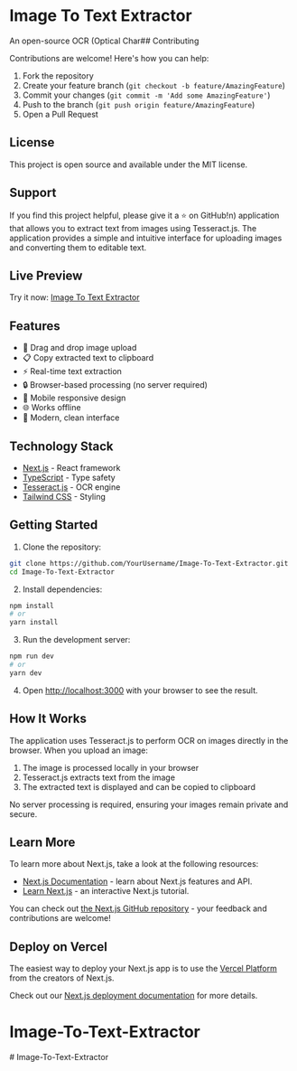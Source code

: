 # Image To Text Extractor

An open-source OCR (Optical Char## Contributing

Contributions are welcome! Here's how you can help:

1. Fork the repository
2. Create your feature branch (`git checkout -b feature/AmazingFeature`)
3. Commit your changes (`git commit -m 'Add some AmazingFeature'`)
4. Push to the branch (`git push origin feature/AmazingFeature`)
5. Open a Pull Request

## License

This project is open source and available under the MIT license.

## Support

If you find this project helpful, please give it a ⭐️ on GitHub!n) application that allows you to extract text from images using Tesseract.js. The application provides a simple and intuitive interface for uploading images and converting them to editable text.

## Live Preview

Try it now: [Image To Text Extractor](https://image-to-text-extractor-delta.vercel.app/)

## Features

- 📎 Drag and drop image upload
- 📋 Copy extracted text to clipboard
- ⚡ Real-time text extraction
- 🔒 Browser-based processing (no server required)
- 📱 Mobile responsive design
- 🌐 Works offline
- 🎨 Modern, clean interface

## Technology Stack

- [Next.js](https://nextjs.org/) - React framework
- [TypeScript](https://www.typescriptlang.org/) - Type safety
- [Tesseract.js](https://tesseract.projectnaptha.com/) - OCR engine
- [Tailwind CSS](https://tailwindcss.com/) - Styling

## Getting Started

1. Clone the repository:
```bash
git clone https://github.com/YourUsername/Image-To-Text-Extractor.git
cd Image-To-Text-Extractor
```

2. Install dependencies:
```bash
npm install
# or
yarn install
```

3. Run the development server:
```bash
npm run dev
# or
yarn dev
```

4. Open [http://localhost:3000](http://localhost:3000) with your browser to see the result.

## How It Works

The application uses Tesseract.js to perform OCR on images directly in the browser. When you upload an image:

1. The image is processed locally in your browser
2. Tesseract.js extracts text from the image
3. The extracted text is displayed and can be copied to clipboard

No server processing is required, ensuring your images remain private and secure.

## Learn More

To learn more about Next.js, take a look at the following resources:

- [Next.js Documentation](https://nextjs.org/docs) - learn about Next.js features and API.
- [Learn Next.js](https://nextjs.org/learn) - an interactive Next.js tutorial.

You can check out [the Next.js GitHub repository](https://github.com/vercel/next.js) - your feedback and contributions are welcome!

## Deploy on Vercel

The easiest way to deploy your Next.js app is to use the [Vercel Platform](https://vercel.com/new?utm_medium=default-template&filter=next.js&utm_source=create-next-app&utm_campaign=create-next-app-readme) from the creators of Next.js.

Check out our [Next.js deployment documentation](https://nextjs.org/docs/app/building-your-application/deploying) for more details.
# Image-To-Text-Extractor
#   I m a g e - T o - T e x t - E x t r a c t o r 
 
 
